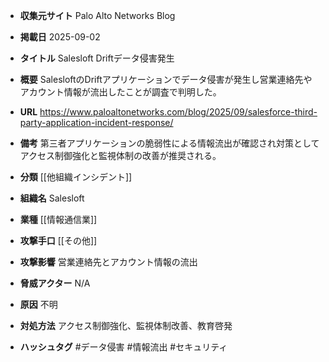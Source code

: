 - **収集元サイト**
Palo Alto Networks Blog

- **掲載日**
2025-09-02

- **タイトル**
Salesloft Driftデータ侵害発生

- **概要**
SalesloftのDriftアプリケーションでデータ侵害が発生し営業連絡先やアカウント情報が流出したことが調査で判明した。

- **URL**
https://www.paloaltonetworks.com/blog/2025/09/salesforce-third-party-application-incident-response/

- **備考**
第三者アプリケーションの脆弱性による情報流出が確認され対策としてアクセス制御強化と監視体制の改善が推奨される。

- **分類**
[[他組織インシデント]]

- **組織名**
Salesloft

- **業種**
[[情報通信業]]

- **攻撃手口**
[[その他]]

- **攻撃影響**
営業連絡先とアカウント情報の流出

- **脅威アクター**
N/A

- **原因**
不明

- **対処方法**
アクセス制御強化、監視体制改善、教育啓発

- **ハッシュタグ**
#データ侵害 #情報流出 #セキュリティ
